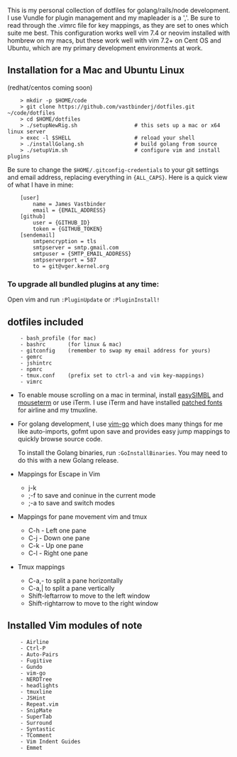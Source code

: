 This is my personal collection of dotfiles for golang/rails/node development.  I use Vundle for plugin management and my mapleader is a ','.  Be sure to read through the .vimrc file for key mappings, as they are set to ones which suite me best. This configuration works well vim 7.4 or neovim installed with hombrew on my macs, but these work well with vim 7.2+ on Cent OS and Ubuntu, which are my primary development environments at work.

## Installation for a Mac and Ubuntu Linux
(redhat/centos coming soon)

        > mkdir -p $HOME/code
        > git clone https://github.com/vastbinderj/dotfiles.git ~/code/dotfiles
        > cd $HOME/dotfiles
        > ./setupNewRig.sh                  # this sets up a mac or x64 linux server
        > exec -l $SHELL                    # reload your shell
        > ./installGolang.sh                # build golang from source
        > ./setupVim.sh                     # configure vim and install plugins


Be sure to change the `$HOME/.gitconfig-credentials` to your git settings and email address, replacing everything in `{ALL_CAPS}`. Here is a quick view of what I have in mine:


        [user]
            name = James Vastbinder
            email = {EMAIL_ADDRESS}
        [github]
            user = {GITHUB_ID}
            token = {GITHUB_TOKEN}
        [sendemail]
            smtpencryption = tls
            smtpserver = smtp.gmail.com
            smtpuser = {SMTP_EMAIL_ADDRESS}
            smtpserverport = 587
            to = git@vger.kernel.org




### To upgrade all bundled plugins at any time:

Open vim and run `:PluginUpdate` or `:PluginInstall!`

## dotfiles included

        - bash_profile (for mac)
        - bashrc       (for linux & mac)
        - gitconfig    (remember to swap my email address for yours)
        - gemrc
        - jshintrc
        - npmrc
        - tmux.conf    (prefix set to ctrl-a and vim key-mappings)
        - vimrc


* To enable mouse scrolling on a mac in terminal, install [easySIMBL](https://github.com/norio-nomura/EasySIMBL) and [mouseterm](https://bitheap.org/mouseterm/) or use iTerm.  I use iTerm and have installed [patched fonts](https://github.com/Lokaltog/powerline-fonts) for airline and my tmuxline.

* For golang development, I use [vim-go](https://github.com/fatih/vim-go) which does many things for me like auto-imports, gofmt upon save and provides easy jump mappings to quickly browse source code.

    To install the Golang binaries, run `:GoInstallBinaries`. You may need to do this with a new Golang release.

* Mappings for Escape in Vim
  * j-k
  * ;-f to save and coninue in the current mode
  * ;-a to save and switch modes
* Mappings for pane movement vim and tmux
  * C-h - Left one pane
  * C-j - Down one pane
  * C-k - Up one pane
  * C-l - Right one pane
* Tmux mappings
  * C-a,- to split a pane horizontally
  * C-a,| to split a pane vertically
  * Shift-leftarrow to move to the left window
  * Shift-rightarrow to move to the right window

## Installed Vim modules of note

        - Airline
        - Ctrl-P
        - Auto-Pairs
        - Fugitive
        - Gundo
        - vim-go
        - NERDTree
        - headlights
        - tmuxline
        - JSHint
        - Repeat.vim
        - SnipMate
        - SuperTab
        - Surround
        - Syntastic
        - TComment
        - Vim Indent Guides
        - Emmet
